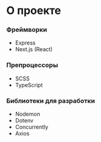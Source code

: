 # О проекте

### Фреймворки
- Express
- Next.js (React)

### Препроцессоры

- SCSS
- TypeScript

### Библиотеки для разработки

- Nodemon
- Dotenv
- Concurrently
- Axios